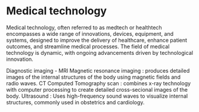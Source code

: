 # Medical technology 
Medical technology, often referred to as medtech or healthtech encompasses a wide range of innovations, devices, equipment, and systems, designed to improve the delivery of healthcare, enhance patient outcomes, and streamline medical processes.
The field of medical technology is dynamic, with ongoing advancements driven by technological innovation.

Diagnostic imaging -
MRI Magnetic resonance imaging : produces detailed images of the internal structures of the body using magnetic fields and radio waves.
CT Computed Tomography scan : combines x-ray technology with computer processing to create detailed cross-secional images of the body.
Ultrasound : Uses high-frequency sound waves to visualize internal structures, commonly used in obstetrics and cardiology. 
